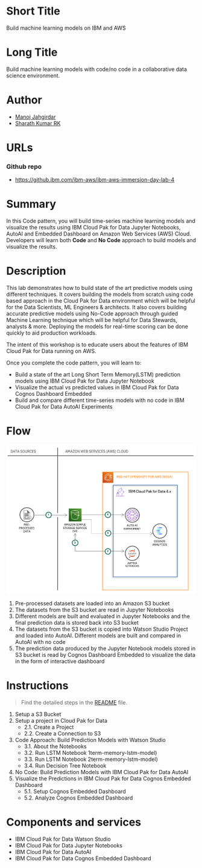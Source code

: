 # Short Title

Build machine learning models on IBM and AWS

# Long Title

Build machine learning models with code/no code in a collaborative data science environment.

# Author

* [Manoj Jahgirdar](https://developer.ibm.com/profiles/manoj.jahgirdar)
* [Sharath Kumar RK](https://developer.ibm.com/profiles/sharrkum)

# URLs

### Github repo

* https://github.ibm.com/ibm-aws/ibm-aws-immersion-day-lab-4

# Summary

In this Code pattern, you will build time-series machine learning models and visualize the results using IBM Cloud Pak for Data Jupyter Notebooks, AutoAI and Embedded Dashboard on Amazon Web Services (AWS) Cloud. Developers will learn both **Code** and **No Code** approach to build models and visualize the results.  

# Description

This lab demonstrates how to build state of the art predictive models using different techniques. It covers building the models from scratch using code based approach in the Cloud Pak for Data environment which will be helpful for the Data Scientists, ML Engineers & architects. It also covers building accurate predictive models using No-Code approach through guided Machine Learning technique which will be helpful for Data Stewards, analysts & more. Deploying the models for real-time scoring can be done quickly to aid production workloads. 

The intent of this workshop is to educate users about the features of IBM Cloud Pak for Data running on AWS.

Once you complete the code pattern, you will learn to:

* Build a state of the art Long Short Term Memory(LSTM) prediction models using IBM Cloud Pak for Data Jupyter Notebook
* Visualize the actual vs predicted values in IBM Cloud Pak for Data Cognos Dashboard Embedded
* Build and compare different time-series models with no code in IBM Cloud Pak for Data AutoAI Experiments

# Flow

![architecture](doc/source/images/architecture.png)

1. Pre-processed datasets are loaded into an Amazon S3 bucket
2. The datasets from the S3 bucket are read in Jupyter Notebooks
3. Different models are built and evaluated in Jupyter Notebooks and the final prediction data is stored back into S3 bucket
4. The datasets from the S3 bucket is copied into Watson Studio Project and loaded into AutoAI. Different models are built and compared in AutoAI with no code
5. The prediction data produced by the Jupyter Notebook models stored in S3 bucket is read by Cognos Dashboard Embedded to visualize the data in the form of interactive dashboard  

# Instructions

> Find the detailed steps in the [README](https://github.ibm.com/ibm-aws/ibm-aws-immersion-day-lab-4/blob/main/README.md) file.

1. Setup a S3 Bucket
2. Setup a project in Cloud Pak for Data
    * 2.1. Create a Project
    * 2.2. Create a Connection to S3
3. Code Approach: Build Prediction Models with Watson Studio
    * 3.1. About the Notebooks
    * 3.2. Run LSTM Notebook 1term-memory-lstm-model)
    * 3.3. Run LSTM Notebook 2term-memory-lstm-model)
    * 3.4. Run Decision Tree Notebook
4. No Code: Build Prediction Models with IBM Cloud Pak for Data AutoAI
5. Visualize the Predictions in IBM Cloud Pak for Data Cognos Embedded Dashboard
    * 5.1. Setup Cognos Embedded Dashboard
    * 5.2. Analyze Cognos Embedded Dashboard

# Components and services

* IBM Cloud Pak for Data Watson Studio
* IBM Cloud Pak for Data Jupyter Notebooks
* IBM Cloud Pak for Data AutoAI
* IBM Cloud Pak for Data Cognos Embedded Dashboard
